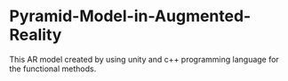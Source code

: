 # Pyramid-Model-in-Augmented-Reality
This AR model created by using unity and c++ programming language for the functional methods.
